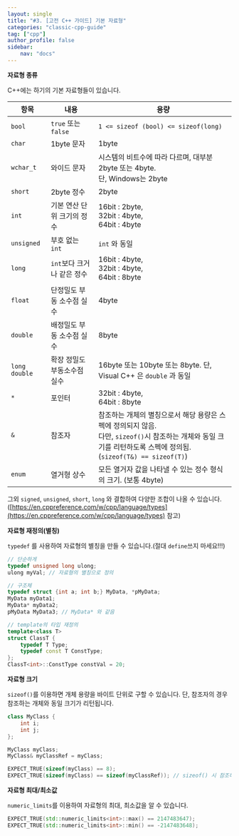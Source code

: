 ```yaml
---
layout: single
title: "#3. [고전 C++ 가이드] 기본 자료형"
categories: "classic-cpp-guide"
tag: ["cpp"]
author_profile: false
sidebar: 
    nav: "docs"
---
```


**자료형 종류**

C++에는 하기의 기본 자료형들이 있습니다. 

|항목|내용|용량|
|--|--|--|
|`bool`|`true` 또는 <br/>`false`|`1 <= sizeof (bool) <= sizeof(long)`|
|`char`|1byte 문자|1byte|
|`wchar_t`|와이드 문자|시스템의 비트수에 따라 다르며, 대부분 2byte 또는 4byte.<br/>단, Windows는 2byte |
|`short`|2byte 정수| 2byte|
|`int`|기본 연산 단위 크기의 정수|16bit : 2byte,<br/>32bit : 4byte,<br/>64bit : 4byte|
|`unsigned`|부호 없는 `int`|`int` 와 동일|
|`long`|`int`보다 크거나 같은 정수|16bit : 4byte,<br/>32bit : 4byte,<br/>64bit : 8byte|
|`float`|단정밀도 부동 소수점 실수|4byte|
|`double`|배정밀도 부동 소수점 실수|8byte|
|`long double`|확장 정밀도 부동소수점 실수|16byte 또는 10byte 또는 8byte. 단, Visual C++ 은 `double` 과 동일|
|`*`|포인터|32bit : 4byte,<br/>64bit : 8byte|
|`&`|참조자|참조하는 개체의 별칭으로서 해당 용량은 스펙에 정의되지 않음.<br/>다만, `sizeof()`시 참조하는 개체와 동일 크기를 리턴하도록 스펙에 정의됨.(`sizeof(T&) == sizeof(T)`)|
|`enum`|열거형 상수|모든 열거자 값을 나타낼 수 있는 정수 형식의 크기. (보통 4byte)|

그외 `signed`, `unsigned`, `short`, `long` 와 결합하여 다양한 조합이 나올 수 있습니다.([https://en.cppreference.com/w/cpp/language/types](https://en.cppreference.com/w/cpp/language/types) 참고)

**자료형 재정의(별칭)**

`typedef` 를 사용하여 자료형의 별칭을 만들 수 있습니다.(절대 `define`쓰지 마세요!!!)

```cpp
// 단순하게
typedef unsigned long ulong; 
ulong myVal; // 자료형의 별칭으로 정의

// 구조체
typedef struct {int a; int b;} MyData, *pMyData;
MyData myData1;
MyData* myData2;
pMyData MyData3; // MyData* 와 같음

// template의 타입 재정의
template<class T> 
struct ClassT { 
    typedef T Type;
    typedef const T ConstType; 
}; 
ClassT<int>::ConstType constVal = 20;
```

**자료형 크기**

`sizeof()`를 이용하면 개체 용량을 바이트 단위로 구할 수 있습니다. 단, 참조자의 경우 참조하는 개체와 동일 크기가 리턴됩니다.

```cpp
class MyClass {
    int i;
    int j;
};

MyClass myClass;
MyClass& myClassRef = myClass;

EXPECT_TRUE(sizeof(myClass) == 8);
EXPECT_TRUE(sizeof(myClass) == sizeof(myClassRef)); // sizeof() 시 참조하는 개체와 참조자는 크기가 같습니다.

```

**자료형 최대/최소값**

`numeric_limits`를 이용하여 자료형의 최대, 최소값을 알 수 있습니다.

```cpp
EXPECT_TRUE(std::numeric_limits<int>::max() == 2147483647);
EXPECT_TRUE(std::numeric_limits<int>::min() == -2147483648);
```



